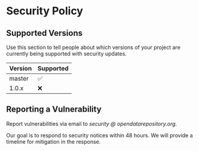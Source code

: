 # Security Policy

## Supported Versions

Use this section to tell people about which versions of your project are
currently being supported with security updates.

| Version | Supported          |
| ------- | ------------------ |
| master  | :white_check_mark: |
| 1.0.x   | :x:                |

## Reporting a Vulnerability

Report vulnerabilities via email to *security @ opendatarepository.org*.

Our goal is to respond to security notices within 48 hours.  We will provide a
timeline for mitigation in the response.  
